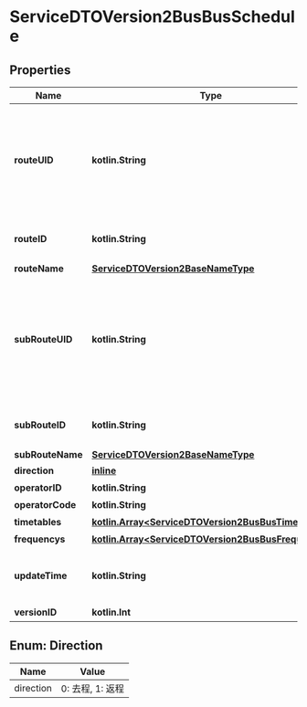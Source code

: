 
# ServiceDTOVersion2BusBusSchedule

## Properties
Name | Type | Description | Notes
------------ | ------------- | ------------- | -------------
**routeUID** | **kotlin.String** | 路線唯一識別代碼，規則為 {業管機關簡碼} + {RouteID}，其中 {業管機關簡碼} 可於Authority API中的AuthorityCode欄位查詢 | 
**routeID** | **kotlin.String** | 地區既用中之路線代碼(為原資料內碼) | 
**routeName** | [**ServiceDTOVersion2BaseNameType**](ServiceDTOVersion2BaseNameType.md) |  | 
**subRouteUID** | **kotlin.String** | 附屬路線唯一識別代碼，規則為 {業管機關簡碼} + {SubRouteID}，其中 {業管機關簡碼} 可於Authority API中的AuthorityCode欄位查詢 | 
**subRouteID** | **kotlin.String** | 地區既用中之附屬路線代碼(為原資料內碼) | 
**subRouteName** | [**ServiceDTOVersion2BaseNameType**](ServiceDTOVersion2BaseNameType.md) |  | 
**direction** | [**inline**](#DirectionEnum) | 去返程 | 
**operatorID** | **kotlin.String** | 營運業者代碼 |  [optional]
**operatorCode** | **kotlin.String** | 營運業者簡碼 |  [optional]
**timetables** | [**kotlin.Array&lt;ServiceDTOVersion2BusBusTimetable&gt;**](ServiceDTOVersion2BusBusTimetable.md) | 預定班表 |  [optional]
**frequencys** | [**kotlin.Array&lt;ServiceDTOVersion2BusBusFrequency&gt;**](ServiceDTOVersion2BusBusFrequency.md) | 發車班距 |  [optional]
**updateTime** | **kotlin.String** | 資料更新日期時間(ISO8601格式:yyyy-MM-ddTHH:mm:sszzz) | 
**versionID** | **kotlin.Int** | 資料版本編號 | 


<a name="DirectionEnum"></a>
## Enum: Direction
Name | Value
---- | -----
direction | 0: 去程, 1: 返程



